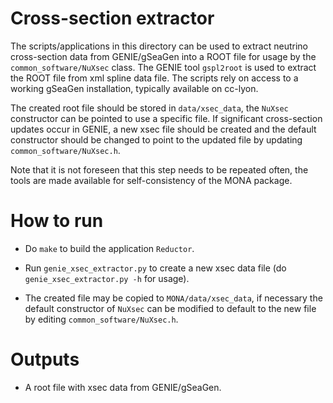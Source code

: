 Cross-section extractor
=======================

The scripts/applications in this directory can be used to extract neutrino cross-section data from GENIE/gSeaGen into a ROOT file for usage by the `common_software/NuXsec` class. The GENIE tool `gspl2root` is used to extract the ROOT file from xml spline data file. The scripts rely on access to a working gSeaGen installation, typically available on cc-lyon.

The created root file should be stored in `data/xsec_data`, the `NuXsec` constructor can be pointed to use a specific file. If significant cross-section updates occur in GENIE, a new xsec file should be created and the default constructor should be changed to point to the updated file by updating `common_software/NuXsec.h`.

Note that it is not foreseen that this step needs to be repeated often, the tools are made available for self-consistency of the MONA package.

How to run
==========

* Do `make` to build the application `Reductor`.

* Run `genie_xsec_extractor.py` to create a new xsec data file (do `genie_xsec_extractor.py -h` for usage).

* The created file may be copied to `MONA/data/xsec_data`, if necessary the default constructor of `NuXsec` can be modified to default to the new file by editing `common_software/NuXsec.h`.

Outputs
==========

* A root file with xsec data from GENIE/gSeaGen.